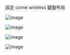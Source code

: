 設定 corne wireless 鍵盤布局   

![image](https://github.com/cloverdefa/corne-wireless-view-zmk-config/blob/main/pictures/corne-wireless.jpg?raw=true)

![image](https://github.com/cloverdefa/corne-wireless-view-zmk-config/blob/main/pictures/default.jpg?raw=true)

![image](https://github.com/cloverdefa/corne-wireless-view-zmk-config/blob/main/pictures/lower.jpg?raw=true)

![image](https://github.com/cloverdefa/corne-wireless-view-zmk-config/blob/main/pictures/raise.jpg?raw=true)
